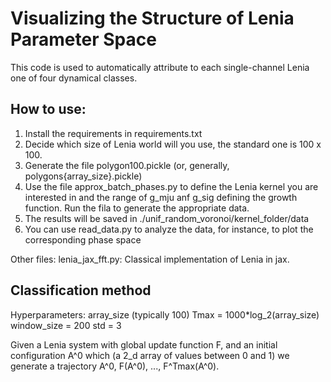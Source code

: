 # Visualizing the Structure of Lenia Parameter Space

This code is used to automatically attribute to each single-channel Lenia one of four dynamical classes.

## How to use:
1. Install the requirements in requirements.txt
2. Decide which size of Lenia world will you use, the standard one is 100 x 100.
3. Generate the file polygon100.pickle (or, generally, polygons{array_size}.pickle)
4. Use the file approx_batch_phases.py to define the Lenia kernel you are interested in and the range of g_mju anf g_sig defining the growth function. Run the fila to generate the appropriate data.
5. The results will be saved in ./unif_random_voronoi/kernel_folder/data
6. You can use read_data.py to analyze the data, for instance, to plot the corresponding phase space 

Other files:
lenia_jax_fft.py: Classical implementation of Lenia in jax. 



## Classification method
Hyperparameters:
array_size (typically 100)
Tmax = 1000*log_2(array_size)
window_size = 200
std = 3

Given a Lenia system with global update function F, and an initial configuration A^0 which (a 2_d array of values between 0 and 1) we generate a trajectory A^0, F(A^0), ..., F^Tmax(A^0). 


